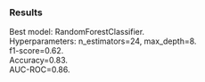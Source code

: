### Results
Best model: RandomForestClassifier.  
Hyperparameters: n_estimators=24, max_depth=8.  
f1-score=0.62.  
Accuracy=0.83.  
AUC-ROC=0.86.
